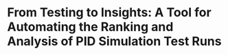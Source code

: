 # From Testing to Insights: A Tool for Automating the Ranking and Analysis of PID Simulation Test Runs
